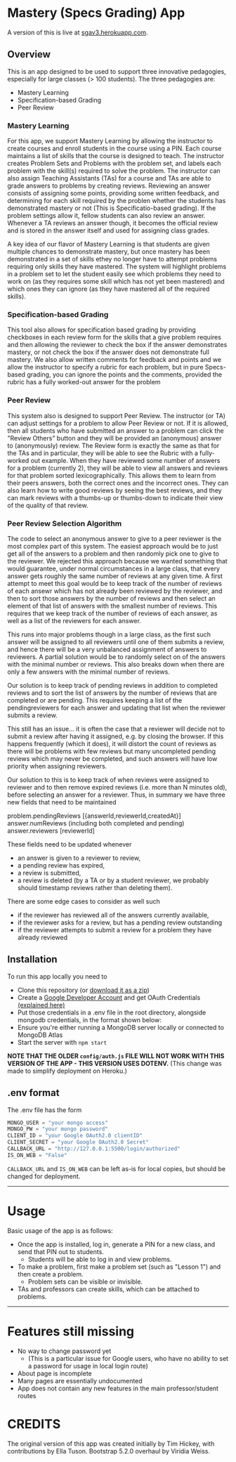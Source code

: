 # Mastery (Specs Grading) App
A version of this is live at [sgav3.herokuapp.com](https://sgav3.herokuapp.com/).

## Overview
This is an app designed to be used to support three innovative pedagogies, especially for large classes (> 100 students).
The three pedagogies are:
* Mastery Learning
* Specification-based Grading
* Peer Review

### Mastery Learning
For this app, we support Mastery Learning by allowing the instructor to create courses and enroll students in the course using a PIN.  Each course maintains a list of skills that the course is designed to teach. The instructor creates Problem Sets and Problems with the problem set, and labels each problem with the skill(s) required to solve the problem.  The instructor can also assign Teaching Assistants (TAs) for a course and TAs are able to grade answers to problems by creating reviews.  Reviewing an answer consists of assigning some points, providing some written feedback, and determining for each skill required by the problen whether the students has demonstrated mastery or not (This is Specificatio-based grading). If the problem settings allow it, fellow students can also review an answer.  Whenever a TA reviews an answer though, it becomes the official review and is stored in the answer itself and used for assigning class grades.

A key idea of our flavor of Mastery Learning is that students are given multiple chances to demonstrate mastery, but once mastery has been demonstrated in a set of skills ethey no longer have to attempt problems requiring only skills they have mastered. The system will highlight problems in a problem set to let the student easily see which problems they need to work on (as they requires some skill which has not yet been mastered) and which ones they can ignore (as they have mastered all of the required skills).

### Specification-based Grading
This tool also allows for specification based grading by providing checkboxes in each review form for the skills that a give problem requires and then allowing the reviewer to check the box if the answer demonstrates mastery, or not check the box if the answer does not demonstrate full mastery.  We also allow written comments for feedback and points and we allow the instructor to specify a rubric for each problem, but in pure Specs-based grading, you can ignore the points and the comments, provided the rubric has a fully worked-out answer for the problem

### Peer Review
This system also is designed to support Peer Review. The instructor (or TA) can adjust settings for a problem to allow Peer Review or not.  If it is allowed, then all students who have submitted an answer to a problem can click the "Review Others" button and they will be provided an (anonymous) answer to (anonymously) review. The Review form is exactly the same as that for the TAs and in particular, they will be able to see the Rubric with a fully-worked out example. When they have reviewed some number of answers for a problem (currently 2), they will be able to view all answers and reviews for that problem sorted lexicographically.  This allows them to learn from their peers answers, both the correct ones and the incorrect ones. They can also learn how to write good reviews by seeing the best reviews, and they can mark reviews with a thumbs-up or thumbs-down to indicate their view of the quality of that review.

### Peer Review Selection Algorithm

The code to select an anonymous answer to give to a peer reviewer is the most complex part of this system.  The easiest approach would be to just get all of the answers to a problem and then randomly pick one to give to the reviewer.  We rejected this approach because we wanted something that would guarantee, under normal circumstances in a large class, that every answer gets roughly the same number of reviews at any given time.  A first attempt to meet this goal would be to keep track of the number of reviews of each ansewr which has not already been reviewed by the reviewer, and then to sort those answers by the number of reviews and then select an element of that list of answers with the smallest number of reviews.
This requires that we keep track of the number of reviews of each answer, as well as a list of the reviewers for each answer.

This runs into major problems though in a large class, as the first such answer will be assigned to all reviewers until one of them submits a review, and hence there will be a very unbalanced assignment of answers to reviewers. A partial solution would be to randomly select on of the answers with the minimal number or reviews. This also breaks down when there are only a few answers with the minimal number of reviews. 

Our solution is to keep track of pending reviews in addition to completed reviews and to sort the list of answers by the number of reviews that are completed or are pending. This requires keeping a list of the pendingreviewers for each answer and updating that list when the reviewer submits a review.

This still has an issue... it is often the case that a reviewer will decide not to submit a review after having it assigned, e.g. by closing the browser. If this happens frequently (which it does), it will distort the count of reviews as there will be problems with few reviews but many uncompleted pending reviews which may never be completed, and such answers will have low priority when assigning reviewers.

Our solution to this is to keep track of when reviews were assigned to reviewer and to then remove expired reviews (i.e. more than N minutes old), before selecting an answer for a reviewer. Thus, in summary we have three new fields that need to be maintained

problem.pendingReviews  [{answerId,reviewerId,createdAt}]
answer.numReviews  (including both completed and pending)
answer.reviewers [reviewerId]

These fields need to be updated whenever 
* an answer is given to a reviewer to review,
* a pending review has expired,
* a review is submitted,
* a review is deleted (by a TA or by a student reviewer, we probably should timestamp reviews rather than deleting them).

There are some edge cases to consider as well such 
* if the reviewer has reviewed all of the answers currently available,
* if the reviewer asks for a review, but has a pending review outstanding
* if the reviewer attempts to submit a review for a problem they have already reviewed




## Installation
To run this app locally you need to 
* Clone this repository (or [download it as a zip](archive/refs/heads/main.zip))
* Create a [Google Developer Account](https://console.cloud.google.com/) and get OAuth Credentials [(explained here)](https://developers.google.com/identity/protocols/oauth2/)
* Put those credentials in a .env file in the root directory, alongside mongodb credentials, in the format shown below:
* Ensure you're either running a MongoDB server locally or connected to MongoDB Atlas
* Start the server with `npm start`

**NOTE THAT THE OLDER `config/auth.js` FILE WILL NOT WORK WITH THIS VERSION OF THE APP - THIS VERSION USES DOTENV.** 
(This change was made to simplify deployment on Heroku.)

## .env format
The .env file has the form
``` javascript
MONGO_USER = "your mongo access"
MONGO_PW = "your mongo password"
CLIENT_ID = "your Google OAuth2.0 clientID"
CLIENT_SECRET = "your Google OAuth2.0 Secret"
CALLBACK_URL = "http://127.0.0.1:5500/login/authorized"
IS_ON_WEB = "False"
```

`CALLBACK_URL` and `IS_ON_WEB` can be left as-is for local copies, but should be changed for deployment.

<hr>

# Usage
Basic usage of the app is as follows:
* Once the app is installed, log in, generate a PIN for a new class, and send that PIN out to students. 
    * Students will be able to log in and view problems.
* To make a problem, first make a problem set (such as "Lesson 1") and then create a problem. 
    * Problem sets can be visible or invisible.
* TAs and professors can create skills, which can be attached to problems.

<hr>

# Features still missing
* No way to change password yet
    * (This is a particular issue for Google users, who have no ability to set a password for usage in local login route)
* About page is incomplete
* Many pages are essentially undocumented
* App does not contain any new features in the main professor/student routes

# CREDITS
The original version of this app was created initially by Tim Hickey, with contributions by Ella Tuson. Bootstrap 5.2.0 overhaul by Viridia Weiss.
